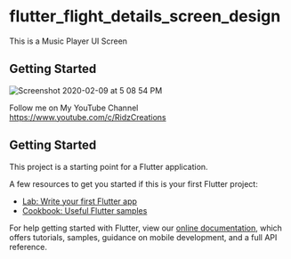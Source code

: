 # flutter_flight_details_screen_design

This is a Music Player UI Screen

## Getting Started

![Screenshot 2020-02-09 at 5 08 54 PM](https://github.com/MohammadRijwan/flutter_flight_details_screen/blob/master/tiday%20%E2%80%93%2019.png)

Follow me on My YouTube Channel https://www.youtube.com/c/RidzCreations

## Getting Started

This project is a starting point for a Flutter application.

A few resources to get you started if this is your first Flutter project:

- [Lab: Write your first Flutter app](https://flutter.dev/docs/get-started/codelab)
- [Cookbook: Useful Flutter samples](https://flutter.dev/docs/cookbook)

For help getting started with Flutter, view our
[online documentation](https://flutter.dev/docs), which offers tutorials,
samples, guidance on mobile development, and a full API reference.
